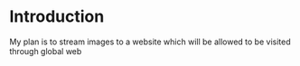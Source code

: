 # Introduction
My plan is to stream images to a website which will be allowed to be visited through global web

